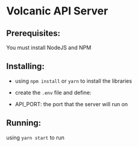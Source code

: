 # Volcanic API Server

## Prerequisites:

You must install NodeJS and NPM

## Installing:

- using `npm install` or `yarn` to install the libraries

- create the `.env` file and define:

* API_PORT: the port that the server will run on

## Running:

using `yarn start` to run
